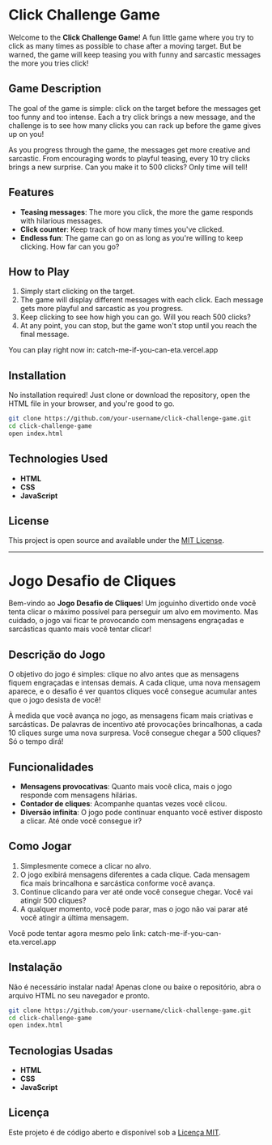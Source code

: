 
# Click Challenge Game

Welcome to the **Click Challenge Game**! A fun little game where you try to click as many times as possible to chase after a moving target. But be warned, the game will keep teasing you with funny and sarcastic messages the more you tries click!

## Game Description

The goal of the game is simple: click on the target before the messages get too funny and too intense. Each a try click brings a new message, and the challenge is to see how many clicks you can rack up before the game gives up on you!

As you progress through the game, the messages get more creative and sarcastic. From encouraging words to playful teasing, every 10 try clicks brings a new surprise. Can you make it to 500 clicks? Only time will tell!

## Features

- **Teasing messages**: The more you click, the more the game responds with hilarious messages.
- **Click counter**: Keep track of how many times you've clicked.
- **Endless fun**: The game can go on as long as you're willing to keep clicking. How far can you go?

## How to Play

1. Simply start clicking on the target.
2. The game will display different messages with each click. Each message gets more playful and sarcastic as you progress.
3. Keep clicking to see how high you can go. Will you reach 500 clicks?
4. At any point, you can stop, but the game won't stop until you reach the final message.

You can play right now in: catch-me-if-you-can-eta.vercel.app

## Installation

No installation required! Just clone or download the repository, open the HTML file in your browser, and you're good to go.

```bash
git clone https://github.com/your-username/click-challenge-game.git
cd click-challenge-game
open index.html
```

## Technologies Used

- **HTML**
- **CSS**
- **JavaScript**

## License

This project is open source and available under the [MIT License](LICENSE).

---

# Jogo Desafio de Cliques

Bem-vindo ao **Jogo Desafio de Cliques**! Um joguinho divertido onde você tenta clicar o máximo possível para perseguir um alvo em movimento. Mas cuidado, o jogo vai ficar te provocando com mensagens engraçadas e sarcásticas quanto mais você tentar clicar!

## Descrição do Jogo

O objetivo do jogo é simples: clique no alvo antes que as mensagens fiquem engraçadas e intensas demais. A cada clique, uma nova mensagem aparece, e o desafio é ver quantos cliques você consegue acumular antes que o jogo desista de você!

À medida que você avança no jogo, as mensagens ficam mais criativas e sarcásticas. De palavras de incentivo até provocações brincalhonas, a cada 10 cliques surge uma nova surpresa. Você consegue chegar a 500 cliques? Só o tempo dirá!

## Funcionalidades

- **Mensagens provocativas**: Quanto mais você clica, mais o jogo responde com mensagens hilárias.
- **Contador de cliques**: Acompanhe quantas vezes você clicou.
- **Diversão infinita**: O jogo pode continuar enquanto você estiver disposto a clicar. Até onde você consegue ir?

## Como Jogar

1. Simplesmente comece a clicar no alvo.
2. O jogo exibirá mensagens diferentes a cada clique. Cada mensagem fica mais brincalhona e sarcástica conforme você avança.
3. Continue clicando para ver até onde você consegue chegar. Você vai atingir 500 cliques?
4. A qualquer momento, você pode parar, mas o jogo não vai parar até você atingir a última mensagem.

Você pode tentar agora mesmo pelo link: catch-me-if-you-can-eta.vercel.app

## Instalação

Não é necessário instalar nada! Apenas clone ou baixe o repositório, abra o arquivo HTML no seu navegador e pronto.

```bash
git clone https://github.com/your-username/click-challenge-game.git
cd click-challenge-game
open index.html
```

## Tecnologias Usadas

- **HTML**
- **CSS**
- **JavaScript**

## Licença

Este projeto é de código aberto e disponível sob a [Licença MIT](LICENSE).
